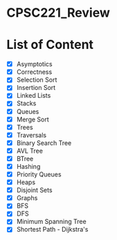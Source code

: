 # CPSC221_Review

# List of Content
- [x] Asymptotics
- [x] Correctness
- [x] Selection Sort
- [x] Insertion Sort
- [x] Linked Lists
- [x] Stacks
- [x] Queues
- [x] Merge Sort
- [x] Trees
- [x] Traversals
- [x] Binary Search Tree
- [x] AVL Tree
- [x] BTree
- [x] Hashing
- [x] Priority Queues
- [x] Heaps
- [x] Disjoint Sets
- [x] Graphs
- [x] BFS
- [x] DFS
- [x] Minimum Spanning Tree
- [x] Shortest Path - Dijkstra's 
